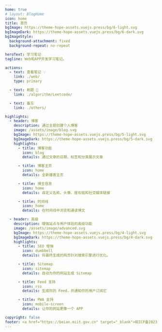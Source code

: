 ```yaml
---
home: true
# layout: BlogHome
icon: home
title: 首页
bgImage: https://theme-hope-assets.vuejs.press/bg/6-light.svg
bgImageDark: https://theme-hope-assets.vuejs.press/bg/6-dark.svg
bgImageStyle:
  background-attachment: fixed
  background-repeat: no-repeat

heroText: 学习笔记
tagline: Web和APP开发学习笔记。

actions:
  - text: 查看笔记 💡
    link: ./web/
    type: primary

  - text: 刷题 💪
    link: ./algorithm/Leetcode/

  - text: 备忘
    link: ./others/

highlights:
  - header: 博客
    description: 通过主题创建个人博客
    image: /assets/image/blog.svg
    bgImage: https://theme-hope-assets.vuejs.press/bg/5-light.svg
    bgImageDark: https://theme-hope-assets.vuejs.press/bg/5-dark.svg
    highlights:
      - title: 博客功能
        icon: blog
        details: 通过文章的日期、标签和分类展示文章

      - title: 博客主页
        icon: home
        details: 全新播客主页

      - title: 博主信息
        icon: home
        details: 自定义名称、头像、座右铭和社交媒体链接

      - title: 时间线
        icon: home
        details: 在时间线中浏览和通读博文

  - header: 高级
    description: 增强站点与用户体验的高级功能
    image: /assets/image/advanced.svg
    bgImage: https://theme-hope-assets.vuejs.press/bg/4-light.svg
    bgImageDark: https://theme-hope-assets.vuejs.press/bg/4-dark.svg
    highlights:
      - title: SEO 增强
        icon: dumbbell
        details: 将最终生成的网页针对搜索引擎进行优化。

      - title: Sitemap
        icon: sitemap
        details: 自动为你的网站生成 Sitemap

      - title: Feed 支持
        icon: rss
        details: 生成你的 Feed，并通知你的用户订阅它

      - title: PWA 支持
        icon: mobile-screen
        details: 让你的网站更像一个 APP

copyright: false
footer: <a href="https://beian.miit.gov.cn" target="_blank">皖ICP备2023015050号-1</a>
---
```

